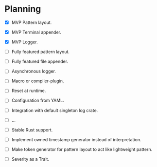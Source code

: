 # Planning
- [x] MVP Pattern layout.
- [x] MVP Terminal appender.
- [x] MVP Logger.
- [ ] Fully featured pattern layout.
- [ ] Fully featured file appender.
- [ ] Asynchronous logger.
- [ ] Macro or compiler-plugin.
- [ ] Reset at runtime.
- [ ] Configuration from YAML.
- [ ] Integration with default singleton log crate.
- [ ] ...
- [ ] Stable Rust support.

- [ ] Implement owned timestamp generator instead of interpretation.
- [ ] Make token generator for pattern layout to act like lightweight pattern.
- [ ] Severity as a Trait.
